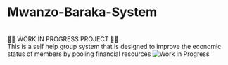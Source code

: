 # Mwanzo-Baraka-System
<br>👷‍♂️ WORK IN PROGRESS PROJECT 👩‍🏭</br>
This is a self help group system that is designed to improve the economic status of members by pooling financial resources
![Work in Progress](https://media.giphy.com/media/kcrO3B49pOPAkxUHsD/giphy.gif)


